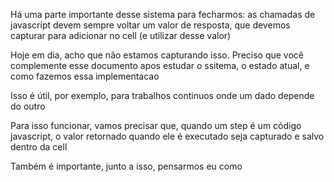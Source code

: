 Há uma parte importante desse sistema para fecharmos: as chamadas de javascript devem sempre voltar um valor de resposta, que devemos capturar para adicionar no cell (e utilizar desse valor)

Hoje em dia, acho que não estamos capturando isso. Preciso que você complemente esse documento apos estudar o ssitema, o estado atual, e como fazemos essa implementacao 

Isso é útil, por exemplo, para trabalhos continuos onde um dado depende do outro 

Para isso funcionar, vamos precisar que, quando um step é um código javascript, o valor retornado quando ele é executado seja capturado e salvo dentro da cell

Também é importante, junto a isso, pensarmos eu como 